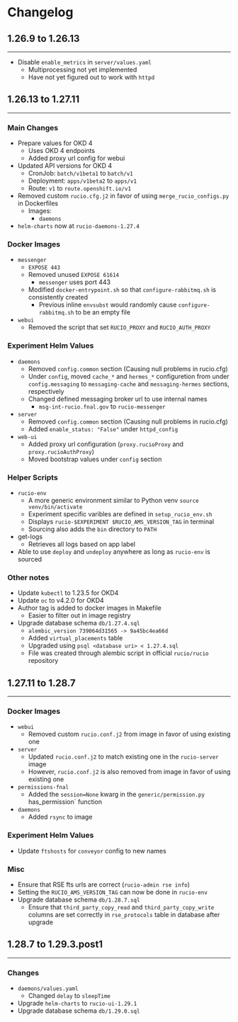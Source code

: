 # Changelog

## 1.26.9 to 1.26.13
---
* Disable `enable_metrics` in `server/values.yaml`
  * Multiprocessing not yet implemented
  * Have not yet figured out to work with `httpd`


## 1.26.13 to 1.27.11
---
### Main Changes
* Prepare values for OKD 4
  * Uses OKD 4 endpoints
  * Added proxy url config for webui
* Updated API versions for OKD 4
  * CronJob: `batch/v1beta1` to `batch/v1`
  * Deployment: `apps/v1beta2` to `apps/v1`
  * Route: `v1` to `route.openshift.io/v1`
* Removed custom `rucio.cfg.j2` in favor of using `merge_rucio_configs.py` in Dockerfiles
  * Images:
    * `daemons`
* `helm-charts` now at `rucio-daemons-1.27.4`

### Docker Images
* `messenger`
  * `EXPOSE 443`
  * Removed unused `EXPOSE 61614`
    * `messenger` uses port 443
  * Modified `docker-entrypoint.sh` so that `configure-rabbitmq.sh` is consistently created
    * Previous inline `envsubst` would randomly cause `configure-rabbitmq.sh` to be an empty file
* `webui`
  * Removed the script that set `RUCIO_PROXY` and `RUCIO_AUTH_PROXY`

### Experiment Helm Values
* `daemons`
  * Removed `config.common` section (Causing null problems in rucio.cfg)
  * Under `config`, moved `cache_*` and `hermes_*` configuretion from under `config.messaging` to `messaging-cache` and `messaging-hermes` sections, respectively
  * Changed defined messaging broker url to use internal names
    * `msg-int-rucio.fnal.gov` to `rucio-messenger`
* `server`
  * Removed `config.common` section (Causing null problems in rucio.cfg)
  * Added `enable_status: "False"` under `httpd_config`
* `web-ui`
  * Added proxy url configuration (`proxy.rucioProxy` and `proxy.rucioAuthProxy`)
  * Moved bootstrap values under `config` section

### Helper Scripts
* `rucio-env`
  * A more generic environment similar to Python venv `source venv/bin/activate`
  * Experiment specific varibles are defined in `setup_rucio_env.sh`
  * Displays `rucio-$EXPERIMENT $RUCIO_AMS_VERSION_TAG` in terminal
  * Sourcing also adds the `bin` directory to `PATH`
* get-logs
  * Retrieves all logs based on app label
* Able to use `deploy` and `undeploy` anywhere as long as `rucio-env` is sourced

### Other notes
* Update `kubectl` to 1.23.5 for OKD4
* Update `oc` to v4.2.0 for OKD4
* Author tag is added to docker images in Makefile
  * Easier to filter out in image registry
* Upgrade database schema `db/1.27.4.sql`
  * `alembic_version 739064d31565 -> 9a45bc4ea66d`
  * Added `virtual_placements` table
  * Upgraded using `psql <database uri> < 1.27.4.sql`
  * File was created through alembic script in official `rucio/rucio` repository

## 1.27.11 to 1.28.7
---
### Docker Images
* `webui`
  * Removed custom `rucio.conf.j2` from image in favor of using existing one
* `server`
  * Updated `rucio.conf.j2` to match existing one in the `rucio-server` image
  * However, `rucio.conf.j2` is also removed from image in favor of using existing one
* `permissions-fnal`
  * Added the `session=None` kwarg in the `generic/permission.py` has_permission` function
* `daemons`
  * Added `rsync` to image

### Experiment Helm Values
* Update `ftshosts` for `conveyor` config to new names

### Misc
* Ensure that RSE fts urls are correct (`rucio-admin rse info`)
* Setting the `RUCIO_AMS_VERSION_TAG` can now be done in `rucio-env`
* Upgrade database schema `db/1.28.7.sql`
  * Ensure that `third_party_copy_read` and `third_party_copy_write` columns are set correctly in `rse_protocols` table in database after upgrade


## 1.28.7 to 1.29.3.post1
---
### Changes
* `daemons/values.yaml`
  * Changed `delay` to `sleepTime`
* Upgrade `helm-charts` to `rucio-ui-1.29.1`
* Upgrade database schema `db/1.29.0.sql`
